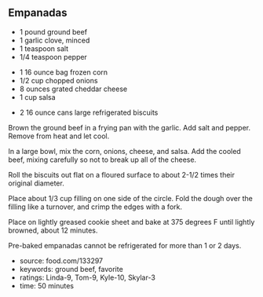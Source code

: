 Empanadas
---------

- 1 pound ground beef
- 1 garlic clove, minced
- 1 teaspoon salt
- 1/4 teaspoon pepper
<!-- -->
- 1 16 ounce bag frozen corn
- 1/2 cup chopped onions
- 8 ounces grated cheddar cheese
- 1 cup salsa
<!-- -->
- 2 16 ounce cans large refrigerated biscuits

Brown the ground beef in a frying pan with the garlic.  Add salt and
pepper.  Remove from heat and let cool.

In a large bowl, mix the corn, onions, cheese, and salsa.  Add the
cooled beef, mixing carefully so not to break up all of the cheese.

Roll the biscuits out flat on a floured surface to about 2-1/2 times
their original diameter.

Place about 1/3 cup filling on one side of the circle.  Fold the dough
over the filling like a turnover, and crimp the edges with a fork.

Place on lightly greased cookie sheet and bake at 375 degrees F until
lightly browned, about 12 minutes.

Pre-baked empanadas cannot be refrigerated for more than 1 or 2 days.

- source: food.com/133297
- keywords: ground beef, favorite
- ratings: Linda-9, Tom-9, Kyle-10, Skylar-3
- time: 50 minutes
